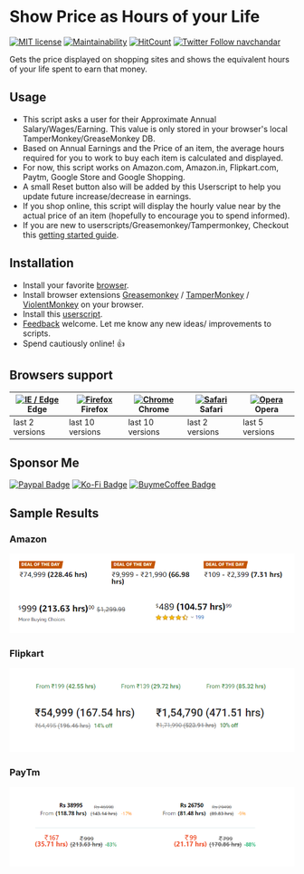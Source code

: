 # Show Price as Hours of your Life
[![MIT license](https://img.shields.io/badge/License-MIT-blue.svg)](https://github.com/navchandar/Show-Price-as-Hours/blob/master/LICENSE) [![Maintainability](https://api.codeclimate.com/v1/badges/055008dacafcf28a984e/maintainability)](https://codeclimate.com/github/navchandar/Show-Price-as-Hours/maintainability)
[![HitCount](http://hits.dwyl.io/navchandar/Show-Price-as-Hours.svg)](http://hits.dwyl.io/navchandar/Show-Price-as-Hours)
[![Twitter Follow navchandar][1.1]][1]


Gets the price displayed on shopping sites and shows the equivalent hours of your life spent to earn that money.


## Usage
- This script asks a user for their Approximate Annual Salary/Wages/Earning. This value is only stored in your browser's local TamperMonkey/GreaseMonkey DB.
- Based on Annual Earnings and the Price of an item, the average hours required for you to work to buy each item is calculated and displayed.
- For now, this script works on Amazon.com, Amazon.in, Flipkart.com, Paytm, Google Store and Google Shopping. 
- A small Reset button also will be added by this Userscript to help you update future increase/decrease in earnings.
- If you shop online, this script will display the hourly value near by the actual price of an item (hopefully to encourage you to spend informed).
- If you are new to userscripts/Greasemonkey/Tampermonkey, Checkout this [getting started guide](https://github.com/OpenUserJs/OpenUserJS.org/wiki/Userscript-Beginners-HOWTO).



## Installation
- Install your favorite [browser](https://en.wikipedia.org/wiki/Comparison_of_web_browsers).
- Install browser extensions [Greasemonkey](https://www.greasespot.net/) / [TamperMonkey](https://www.tampermonkey.net/) / [ViolentMonkey](https://violentmonkey.github.io/) on your browser.
- Install this [userscript](https://github.com/navchandar/Show-Price-as-Hours/raw/master/ShowPrice.user.js).
- [Feedback](https://github.com/navchandar/Show-Price-as-Hours/issues) welcome. Let me know any new ideas/ improvements to scripts.
- Spend cautiously online! 👍


## Browsers support

| [<img src="https://raw.githubusercontent.com/alrra/browser-logos/master/src/edge/edge_48x48.png" alt="IE / Edge" width="24px" height="24px" />](http://godban.github.io/browsers-support-badges/)<br> Edge | [<img src="https://raw.githubusercontent.com/alrra/browser-logos/master/src/firefox/firefox_48x48.png" alt="Firefox" width="24px" height="24px" />](http://godban.github.io/browsers-support-badges/)<br>Firefox | [<img src="https://raw.githubusercontent.com/alrra/browser-logos/master/src/chrome/chrome_48x48.png" alt="Chrome" width="24px" height="24px" />](http://godban.github.io/browsers-support-badges/)<br>Chrome | [<img src="https://raw.githubusercontent.com/alrra/browser-logos/master/src/safari/safari_48x48.png" alt="Safari" width="24px" height="24px" />](http://godban.github.io/browsers-support-badges/)<br>Safari | [<img src="https://raw.githubusercontent.com/alrra/browser-logos/master/src/opera/opera_48x48.png" alt="Opera" width="24px" height="24px" />](http://godban.github.io/browsers-support-badges/)<br>Opera |
| --------- | --------- | --------- | --------- | --------- |
| last 2 versions | last 10 versions| last 10 versions| last 2 versions| last 5 versions

## Sponsor Me

[![Paypal Badge](https://img.shields.io/badge/-Paypal-0070ba?style=flat-square&logo=data%3Aimage%2Fjpeg%3Bbase64%2C%2F9j%2F4AAQSkZJRgABAQAAAQABAAD%2F2wBDAAIBAQIBAQICAgICAgICAwUDAwMDAwYEBAMFBwYHBwcGBwcICQsJCAgKCAcHCg0KCgsMDAwMBwkODw0MDgsMDAz%2F2wBDAQICAgMDAwYDAwYMCAcIDAwMDAwMDAwMDAwMDAwMDAwMDAwMDAwMDAwMDAwMDAwMDAwMDAwMDAwMDAwMDAwMDAz%2FwgARCAAwADADAREAAhEBAxEB%2F8QAHQAAAgIBBQAAAAAAAAAAAAAABwgGCQIAAwQFCv%2FEABwBAAEEAwEAAAAAAAAAAAAAAAYCAwcIAAEFBP%2FaAAwDAQACEAMQAAAAdZSiYpqCdXycvSppyvSMUbKuLEBqPeeyxsX4su2oRUX2QQweZr0j8qBdJUyhfS8vqPk%2FEV3tVbWaafq4naOlKlyuxybCnaAD9sq5XBxxSVysGLjOdMLWa4WvNYLKIfSoU5sq7yAEYZOOCWb7LwozP%2F%2FEAD0QAAAFAwMBBAQJDQAAAAAAAAECAwQFBgcIABESCSExUbUKd5bTExQXIiM4cYGyMjM3QUJHV2GCg5Oh0f%2FaAAgBAQABPwDA%2FBOyVX4SWdlpaztqZKVlKHhHTx68pJg4cO11GCBzqqHMkJjnMYRMYwiOpvA%2FHWnYpZ49srZts2aJmUWWNRkcBCFKG5hH6HuAA30NqsOAP2W%2FsH7IR%2FuNQdjsQaheC1aW3sO4WN3FJSEf7jTXp94%2BuEiGJZGzqhD9oGCjY7tAf7Os7MFLJ0dhFeSWibNWqi5SLoabeNHbOk2CLhmsmwXOmomoVIDEOUxQMBiiA66eX1ArGer%2BA8tQ11vLjrUB0%2Fat%2BKujs3z8SNkxIqKahimHifYQ7e42lq4lEC8jzEmUviLs%2FwD3Ta6Mk0U5pT0omYP2ivVCj%2BLXo4eXVUVjcyq6Cm6gfTER8QTeMwevTKmanKYxRKnyEfyuW466gwGHAC%2BX0n7v5%2Fy1xrp5ciYBWOKHYBbfQHlzfXpM9x14K0Nu4NAwcJp0%2BFwX%2BSZUBLqpltkiE8e3RC8zCBS8x8ADfXSKoCoLP3IYVYJVmK8m7aJtC8vzqQn3NyAB%2FwBDrqF%2FUAvoXwt9PeWrjrp8Bw6fdkDeNvYDy5vr0mWuzvr80NT3MTN2EWq7%2FqUMBR%2FBrFzGSlbuW6WlqgZKulwcCinxUMQOIfZq32CNKtDg8h6QcvBKOxVNlVQ3%2B4dtYOYMzU5WEZUEwzJHQ0SsksVuqUyainEdwKBdg27tdQr5mAV9fV9P%2BWuddPMAPgFY3l%2FD%2BB8uQ11P%2Bjlc7N%2FIY9VRFQQDWNSQM3bJuhUE5CchEAHYNU3jdIYsMho2SdM3r9qqZRRRrv8ABmEw7bBv9msE6EYw2MdLqHj2qbtymdZUTIFBQxvhTB2jtv3AGg7zcdvm9gB%2BouuoaQwYB3z9X0%2F5c41g5nRY%2BlMG7NRMteW1cXLRVEQjV4ydVbHoOGixGCJTpqEOqBiHIYBKJTAGidQ%2BwJQMX5cbPe2kb77U3d%2FDmpZo0k%2BuDYV2%2BOO5llawj%2BRjfcvqDz0x0gYdFmxvVZtq1alEqSZKyjgAgf5tE6h1gOH6c7P%2B2cb77Wc2dllKtwfvHExd5LVyspK0PNs2bJnVrBZw7WUYLkTTTTKqJjnMbYoFKA6%2F%2F8QAJREAAQMDAgYDAAAAAAAAAAAAAQACAwQFEQYhBxASEyIxQVFS%2F9oACAECAQE%2FAPTyVEySeQRsCFhuDvcZTrFVN9xqSLtPDZRhNGHloRHytDUzJ7k1jgjBGwbgLs0rh5ALiJZqQQNqIAnHJ8VnA6VwspuueSX84VwLx8ppL1WWyOS2TOn9Y2VQOlxaz7K9vXC2EMppXfrCgoWTjL06O307vMgFa21tSw0rqGl3JUjhISftAjGXLSesKOgpe28bqxXZtZRiePYFa9uM0t3lLX%2BITnuduTyzhqcD1BoCptWXWKM08cmGKoqHzydx5yTz%2F8QAJREAAQMCBgIDAQAAAAAAAAAAAQACAwQRBQYSISJRBzEQFUET%2F9oACAEDAQE%2FAG%2BrIyCPmUa%2BDtMxCDtMlAFmFWYNym%2Fqx%2BoMVEXD2mTTu9FXqO1lzEJGnROVZhGoot2t0s4TD%2BTG9qhYAdSufZNlmjNx%2B3pqWgfyaTdUz7Qt%2FTYIbut2s3uvI1vSztnWuwiqFPRuspM2ZoxFuhriWnoLxp41r6itbiNe06RvuomiOPirtJ4hYzgdTUPL2ryPSzfdSQyb2svFGERQZchbJGNe97hMY1gs0W%2BOWi9lyMe6rcg4LUzCpliu8%2ByqSmjp4RFELAfP%2F9k%3D&logoColor=white&link=https://paypal.me/navchandar//)](https://paypal.me/navchandar/) 
[![Ko-Fi Badge](https://img.shields.io/badge/-Buy%20a%20KoFi-ff5f5f?style=flat-square&logo=data%3Aimage%2Fpng%3Bbase64%2CiVBORw0KGgoAAAANSUhEUgAAADAAAAAwCAIAAADYYG7QAAAAAXNSR0IArs4c6QAAAARnQU1BAACxjwv8YQUAAAAJcEhZcwAAEnQAABJ0Ad5mH3gAAAOiSURBVFhH7ZbLTxRBEMb963gkJIRleS4JyyJnDnqFKA%2BREOXAgcAJhAMEL77xoBdEjSQY8II3wchrgQUUdmZnusqvpofZzfDoBdF4mM2XSae3u%2BrXVdU1c4NLSv4rRUAmRUAmRUAmRUAmRUAmRUAmRUAmRUAmGYBo9jVlLfp1REfHfyjOZGjxM93v59JSMa6fp2QC2ssQMTkuuerqyjmQchTr38ICJZrE%2FllMBiB3M02KtEVflp0f2LmLJrUcV2PIwRBsy5bx2ndqTIR8aRmA1JYPpGDXdhxFsJdTFAzYsl1XhSftHNZrGkFc%2BUrLX2g7LSiYPM7K4NMCl5eH3EEmoO0dDQQf8Ef7BzwzQ733qKuLp6Zodw8EqDB%2B8pR6eqi7myYmaGs7h2joOGHLwSE3NIi1eJwnJ1l5GbRzwtTdU%2BhLqzggnNh16fAnd3aqqipqaBBVx%2BjWbZqb47t3KBaj%2BnqZxKC9nTY2XThGbLAXuxL57NDMY0FBkIjow8dgPlBxQFnLgplXs1RdrVpvcipFLS2EZ1OTcCQSMsYM1NaGNfxoAuuxC1R5ICQIVdzcLJcOBQCg9Y1CX1rFAVkWskAjI1RXCxpOJhUE00kPApJx0hcQe3sdrEeEcMUCIH2nYjG1uS0Fjr929wJHgS4RIRobo5oaam3V7uWsAYeewSCVUnV1PDCA0g6n7NojxEtLUiU6JJojJDhD%2FAD95u0ZKfN0TTWEK2PnbAxGR1G2ChVTGJ6ABsHDVerry7cibCm4ZTRxXbfMu%2FbSWrIWP3ioauJ%2BkAImTVNbSx0dlMlIg9BMf6sPedbBhB7IjkNDQ1wTVwFTczODBplCHzo89LrlCY33hHshgJ3jrBwJ49U1bmwM%2BdIyAZ10atiVCHlxkh4zOqpA4DEhg6gb7u%2Fn4ywuF3q3rNTSWLAAkQZjXlzkpqu%2By%2FJAiJD%2FApHTSz2Nj0v9trSAjAcHJX5K5Wm8Lf5gd492dunHOs2%2Fp55en%2BMsGqjYGgp85Jlw1ulpac3DwxI2ZPOEBuh6sezN7EvrQresrMxbPocGMgDRt1W5n8GtKYgTnlK8y8soW0mirvrC2GAXFmxucUWFbxAcZWWB8TNlAGLkBT%2FLCoBCQpyEww7Pi3T9PnsudkwcgUxAFRX0bl7sotPDsf7gKhQcn573ZuQkKytS77Bzfo5CMgFBCPj0NKfTwcdoUcKn5ouXPs1lVATQv1UEZFIEZFIEZFIEZFIEdLFKSn4Dz0s70NgRCBAAAAAASUVORK5CYII%3D&logoColor=1fb3ef&link=https://ko-fi.com/navchandar//)](https://ko-fi.com/navchandar/) 
[![BuymeCoffee Badge](https://img.shields.io/badge/-Buy%20a%20Coffee-ff813f?style=flat-square&logo=data%3Aimage%2Fpng%3Bbase64%2CiVBORw0KGgoAAAANSUhEUgAAADAAAAAwCAIAAADYYG7QAAAAAXNSR0IArs4c6QAAAARnQU1BAACxjwv8YQUAAAAJcEhZcwAAEnQAABJ0Ad5mH3gAAAP5SURBVFhH7ZdrTFNnGMfftvSUXmTcBtNCWy6mXBRoAZWL1GAgIRnSiGOZkmF0W3YpJEYXtIm3qPEWP%2BgHRRogQLgmEmPiEpOZGBSX%2BAUZLES3%2Bc0PRiMJX5a5ubPnlCMxT9tznrcDYxae%2FD6c0vP%2Bn185p%2B95ysTjnveKFSE1VoTU%2BF8Ina3NIjL4ST5aqwq30K3PCxzpViLVztVouSrcQk1FaSK59Hr93b0ulKAMn9Bs6wboIXcjVGlJcYt7DQpRhiRUk5UAVGfEGwTw4a7sZPNCQkNOMkoOhSQUo9OWlZXV%2FIdqbm622WwNeakoORSqUFdXl3wZoq3GxsalFBIEvdEYC5gAkxEwA2bTIpa3juGthXOAhVWAwSAsmdD%2B8rRUi%2FChWV%2FsENz5zJXHioBcVpjLCnJYgZOtfwO8LARypXfhHDjZ7WDF6UyjYVszEyAHJYdCEgJ2FaRAonh6o%2Fg74yPAnhxhULd3F6LMsFCFTlQ7rHEG6fhRSEsFppl4kf3wtST09EDZ24GRoApNf1cCoT996RJvWXBXBX6UhL4qZ5vSLSgwElShv45WgVCP1yneiMddFbgmCXmyNLtdH6HASFCFAGeyqb0yXey14a4KjEhCKas0Z2oyUVokOIRgn5W2Wq77OsCen5JuoOufUR%2F7JKHLH6%2B1J1kSLUZTrAEO7FaBSrKwOkGAsiaY7fGxKDYsJKHxPUXwKdva2k5EWy6Xy5OdgmLDQhKaO1QBQqOjo%2FJTgL%2Fchet9G60oNizUe2ibM8nr9crxnDUzMwOfZ%2BIL0mBEFfJX2bIz7HIHzhoaGgKheX8lygwLVWhoR64UOj8vN%2BEpv9%2BfnRqPAiNBFZoJ7tQTExNyE56qr6%2F35i%2FDxijE6Do6OuQmPJVhSzvssaO0SHAIua0f%2BHw%2BuQm55ubmpG9oUx5KiwSHUEtRqmdzpdyHXOPj4yA021qK0iLBIQS%2FyCC6s7MTNqTh4eGBgYG%2Bvr6enh6YbuGPcDUDgUB3d3dvb29%2Ff%2F%2Fg4ODIyMjY2FhdXd0GexKKUoBDCAYaEEKl1Wr0MRqDQWuM1QmCVqfTwHCIao%2BbekcDHELAy4MV%2FdtzwOzPB9q%2FH7N%2Ffgt5mgZ5%2FSt7dZ%2F9cYElGnWwy79oL0c5CvAJAb%2F4SqU9V3VMC45m5bZVaLkq3EKvj1V1NRDGtOBoxnWxFuAWAr6vIIxpwdHsXC11LlskGqF6Z5L6mBZgz06yGzvXobWqRCMEX5xXR6rESS2WWGRS%2Bvdc%2FTSqcPSaAgj9%2FG2JeE%2FAHovckYT2bXmHQudrM6eumKZusvBcYlPtrDLzXQmlxRmk%2FY5QaCGFaNY8%2FKaYCFpIIRqhZWVFSI0VIWWOe%2F4FR6A6eCoawHAAAAAASUVORK5CYII%3D&logoColor=white&link=https://www.buymeacoffee.com/navchandar//)](https://www.buymeacoffee.com/navchandar/) 


## Sample Results
### Amazon
![Amazon](https://raw.githubusercontent.com/navchandar/Show-Price-as-Hours/master/az.png)
### Flipkart
![Flipkart](https://raw.githubusercontent.com/navchandar/Show-Price-as-Hours/master/fk.png)
### PayTm
![PayTm](https://raw.githubusercontent.com/navchandar/Show-Price-as-Hours/master/pt.png)

[1.1]: http://i.imgur.com/wWzX9uB.png 
[1]: http://www.twitter.com/navchandar


